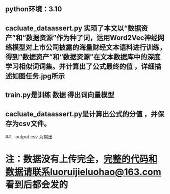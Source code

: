 ## python环境：3.10
## cacluate_dataassert.py 实顼了本文以“数据资产”和“数据资源”作为种了词，运用Word2Vec神经网络模型对上市公司披露的海量财经文本语料进行训练，得到“数据资产”和“数据资源”在文本数据库中的深度学习相似词词集。并计算出了公式最终的值 ，详细描述如图任务.jpg所示

## train.py是训练 数据 得出词向量模型
## cacluate_dataassert.py是计算出公式的分值 ，并保存为csv文件。
##　output.csv 为输出

# 注：数据没有上传完全，完整的代码和数据请联系luoruijieluohao@163.com   看到后都会发的